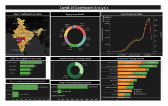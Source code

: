 ![Covid Dashboard](https://github.com/MehreenHabibr/Covid-19-Dashboard-Analysis/blob/main/Covid%20Dashboard.png)
